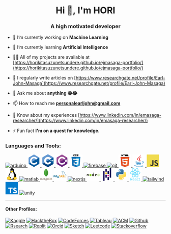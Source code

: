 <h1 align="center">Hi 👋, I'm HORI</h1>
<h3 align="center">A high motivated developer</h3>

- 🔭 I’m currently working on **Machine Learning**

- 🌱 I’m currently learning **Artificial Intelligence**

- 👨‍💻 All of my projects are available at [https://horikitasuzunetsundere.github.io/ejmasaga-portfolio/](https://horikitasuzunetsundere.github.io/ejmasaga-portfolio/)

- 📝 I regularly write articles on [https://www.researchgate.net/profile/Earl-John-Masaga](https://www.researchgate.net/profile/Earl-John-Masaga)

- 💬 Ask me about **anything 😁😂**

- 📫 How to reach me **personalearljohn@gmail.com**

- 📄 Know about my experiences [https://www.linkedin.com/in/emasaga-researcher/](https://www.linkedin.com/in/emasaga-researcher/)

- ⚡ Fun fact **I'm on a quest for knowledge.**

<p align="left">
</p>

<h3 align="left">Languages and Tools:</h3>
<p align="left"> <a href="https://www.arduino.cc/" target="_blank" rel="noreferrer"> <img src="https://cdn.worldvectorlogo.com/logos/arduino-1.svg" alt="arduino" width="40" height="40"/> </a> <a href="https://www.cprogramming.com/" target="_blank" rel="noreferrer"> <img src="https://raw.githubusercontent.com/devicons/devicon/master/icons/c/c-original.svg" alt="c" width="40" height="40"/> </a> <a href="https://www.w3schools.com/cpp/" target="_blank" rel="noreferrer"> <img src="https://raw.githubusercontent.com/devicons/devicon/master/icons/cplusplus/cplusplus-original.svg" alt="cplusplus" width="40" height="40"/> </a> <a href="https://www.w3schools.com/cs/" target="_blank" rel="noreferrer"> <img src="https://raw.githubusercontent.com/devicons/devicon/master/icons/csharp/csharp-original.svg" alt="csharp" width="40" height="40"/> </a> <a href="https://www.w3schools.com/css/" target="_blank" rel="noreferrer"> <img src="https://raw.githubusercontent.com/devicons/devicon/master/icons/css3/css3-original-wordmark.svg" alt="css3" width="40" height="40"/> </a> <a href="https://firebase.google.com/" target="_blank" rel="noreferrer"> <img src="https://www.vectorlogo.zone/logos/firebase/firebase-icon.svg" alt="firebase" width="40" height="40"/> </a> <a href="https://git-scm.com/" target="_blank" rel="noreferrer"> <img src="https://www.vectorlogo.zone/logos/git-scm/git-scm-icon.svg" alt="git" width="40" height="40"/> </a> <a href="https://www.w3.org/html/" target="_blank" rel="noreferrer"> <img src="https://raw.githubusercontent.com/devicons/devicon/master/icons/html5/html5-original-wordmark.svg" alt="html5" width="40" height="40"/> </a> <a href="https://www.java.com" target="_blank" rel="noreferrer"> <img src="https://raw.githubusercontent.com/devicons/devicon/master/icons/java/java-original.svg" alt="java" width="40" height="40"/> </a> <a href="https://developer.mozilla.org/en-US/docs/Web/JavaScript" target="_blank" rel="noreferrer"> <img src="https://raw.githubusercontent.com/devicons/devicon/master/icons/javascript/javascript-original.svg" alt="javascript" width="40" height="40"/> </a> <a href="https://www.linux.org/" target="_blank" rel="noreferrer"> <img src="https://raw.githubusercontent.com/devicons/devicon/master/icons/linux/linux-original.svg" alt="linux" width="40" height="40"/> </a> <a href="https://www.mathworks.com/" target="_blank" rel="noreferrer"> <img src="https://upload.wikimedia.org/wikipedia/commons/2/21/Matlab_Logo.png" alt="matlab" width="40" height="40"/> </a> <a href="https://www.mongodb.com/" target="_blank" rel="noreferrer"> <img src="https://raw.githubusercontent.com/devicons/devicon/master/icons/mongodb/mongodb-original-wordmark.svg" alt="mongodb" width="40" height="40"/> </a> <a href="https://www.mysql.com/" target="_blank" rel="noreferrer"> <img src="https://raw.githubusercontent.com/devicons/devicon/master/icons/mysql/mysql-original-wordmark.svg" alt="mysql" width="40" height="40"/> </a> <a href="https://nextjs.org/" target="_blank" rel="noreferrer"> <img src="https://cdn.worldvectorlogo.com/logos/nextjs-2.svg" alt="nextjs" width="40" height="40"/> </a> <a href="https://nodejs.org" target="_blank" rel="noreferrer"> <img src="https://raw.githubusercontent.com/devicons/devicon/master/icons/nodejs/nodejs-original-wordmark.svg" alt="nodejs" width="40" height="40"/> </a> <a href="https://pandas.pydata.org/" target="_blank" rel="noreferrer"> <img src="https://raw.githubusercontent.com/devicons/devicon/2ae2a900d2f041da66e950e4d48052658d850630/icons/pandas/pandas-original.svg" alt="pandas" width="40" height="40"/> </a> <a href="https://www.python.org" target="_blank" rel="noreferrer"> <img src="https://raw.githubusercontent.com/devicons/devicon/master/icons/python/python-original.svg" alt="python" width="40" height="40"/> </a> <a href="https://reactjs.org/" target="_blank" rel="noreferrer"> <img src="https://raw.githubusercontent.com/devicons/devicon/master/icons/react/react-original-wordmark.svg" alt="react" width="40" height="40"/> </a> <a href="https://tailwindcss.com/" target="_blank" rel="noreferrer"> <img src="https://www.vectorlogo.zone/logos/tailwindcss/tailwindcss-icon.svg" alt="tailwind" width="40" height="40"/> </a> <a href="https://www.typescriptlang.org/" target="_blank" rel="noreferrer"> <img src="https://raw.githubusercontent.com/devicons/devicon/master/icons/typescript/typescript-original.svg" alt="typescript" width="40" height="40"/> </a> <a href="https://unity.com/" target="_blank" rel="noreferrer"> <img src="https://www.vectorlogo.zone/logos/unity3d/unity3d-icon.svg" alt="unity" width="40" height="40"/> </a> </p>

<!---
HorikitaSuzuneTsundere/HorikitaSuzuneTsundere is a ✨ special ✨ repository because its `README.md` (this file) appears on your GitHub profile.
You can click the Preview link to take a look at your changes.
--->
---------------------------------------------------------------------------------------------------------------------------------------------------------------------
#### Other Profiles:
[![Kaggle](https://img.shields.io/badge/Kaggle-Profile-lightblue)](https://www.kaggle.com/earljohnmasaga)
[![HacktheBox](https://img.shields.io/badge/HTB-Profile-green)](https://app.hackthebox.com/profile/1447060)
[![CodeForces](https://img.shields.io/badge/CTF-Profile-red)](https://codeforces.com/profile/HORlKlTA)
[![Tableau](https://img.shields.io/badge/Tableau-Profile-white)](https://public.tableau.com/app/profile/earl.masaga)
[![ACM](https://img.shields.io/badge/ACM-Profile-blue)](https://services.acm.org/public/vcard/vcard.cfm?handle=emasaga)
[![Github](https://img.shields.io/badge/Github-profile-black)](https://github.com/HorikitaSuzuneTsundere)
[![Rsearch](https://img.shields.io/badge/ResearchGate-profile-white)](https://www.researchgate.net/profile/Earl-John-Masaga)
[![Replit](https://img.shields.io/badge/Replit-profile-darkred)](https://replit.com/@HorikitaSuzune)
[![Orcid](https://img.shields.io/badge/Orcid-profile-lightgreen)](https://orcid.org/my-orcid?orcid=0009-0008-6006-2891)
[![Sketch](https://img.shields.io/badge/Sketchfab-profile-lightblue)](https://sketchfab.com/emasaga)
[![Leetcode](https://img.shields.io/badge/Leetcode-profile-orange)](https://leetcode.com/user0339wX/)
[![Stackoverflow](https://img.shields.io/badge/Stackoverflow-profile-orange)](https://stackoverflow.com/users/15330526/horikita)
